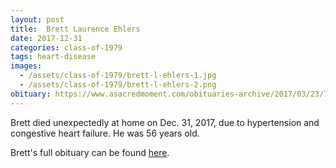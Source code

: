 ```yaml
---
layout: post
title:  Brett Laurence Ehlers
date: 2017-12-31
categories: class-of-1979
tags: heart-disease
images:
  - /assets/class-of-1979/brett-l-ehlers-1.jpg
  - /assets/class-of-1979/brett-l-ehlers-2.png
obituary: https://www.asacredmoment.com/obituaries-archive/2017/03/23/707781-3h626-e8m6y-gpkt8-hsmy9-dxkrj-whm9k-lkh2d-bd8t8
---
```

Brett died unexpectedly at home on Dec. 31, 2017, due to hypertension and congestive heart failure.  He was 56 years old.

Brett's full obituary can be found [here](https://www.asacredmoment.com/obituaries-archive/2017/03/23/707781-3h626-e8m6y-gpkt8-hsmy9-dxkrj-whm9k-lkh2d-bd8t8).
